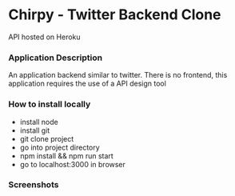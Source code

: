 # Chirpy - Twitter Backend Clone 

API hosted on Heroku

### Application Description

An application backend similar to twitter. There is no frontend, this application requires the use of a API design tool

### How to install locally

- install node 
- install git
- git clone project
- go into project directory
- npm install && npm run start
- go to localhost:3000 in browser

### Screenshots